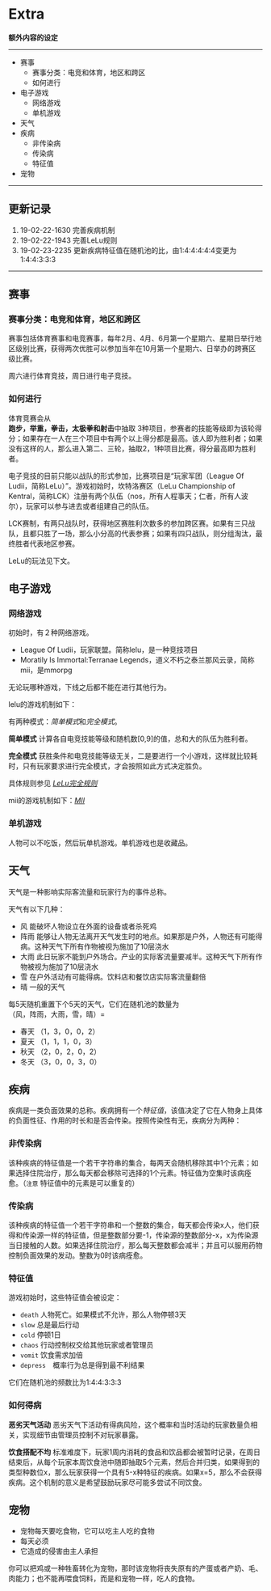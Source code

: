 # Extra

**额外内容的设定**

---

- 赛事
  - 赛事分类：电竞和体育，地区和跨区
  - 如何进行
- 电子游戏
  - 网络游戏
  - 单机游戏
- 天气
- 疾病
  - 非传染病
  - 传染病
  - 特征值
- 宠物

---

## 更新记录

1. 19-02-22-1630 完善疾病机制
2. 19-02-22-1943 完善LeLu规则
3. 19-02-23-2235 更新疾病特征值在随机池的比，由1:4:4:4:4:4变更为1:4:4:3:3:3

---

## 赛事

### 赛事分类：电竞和体育，地区和跨区

赛事包括体育赛事和电竞赛事，每年2月、4月、6月第一个星期六、星期日举行地区级别比赛，获得两次优胜可以参加当年在10月第一个星期六、日举办的跨赛区级比赛。

周六进行体育竞技，周日进行电子竞技。

### 如何进行

体育竞赛会从  
**跑步，举重，拳击，太极拳和射击**中抽取 3种项目，参赛者的技能等级即为该轮得分；如果存在一人在三个项目中有两个以上得分都是最高。该人即为胜利者；如果没有这样的人，那么进入第二、三轮，抽取2，1种项目比赛，得分最高即为胜利者。

电子竞技的目前只能以战队的形式参加，比赛项目是“玩家军团（League Of Ludii，简称LeLu）”。游戏初始时，坎特洛赛区（LeLu Championship of Kentral，简称LCK）注册有两个队伍（nos，所有人程事天；仁者，所有人波尔），玩家可以参与进去或者组建自己的队伍。

LCK赛制，有两只战队时，获得地区赛胜利次数多的参加跨区赛。如果有三只战队，且都只胜了一场，那么小分高的代表参赛；如果有四只战队，则分组淘汰，最终胜者代表地区参赛。

LeLu的玩法见下文。

## 电子游戏
### 网络游戏

初始时，有２种网络游戏。

- League Of Ludii，玩家联盟。简称lelu，是一种竞技项目
- Moratily Is Immortal:Terranae Legends，道义不朽之泰兰那风云录，简称mii，是mmorpg

无论玩哪种游戏，下线之后都不能在进行其他行为。

lelu的游戏机制如下：

有两种模式：*简单模式*和*完全模式*。

**简单模式**
计算各自电竞技能等级和随机数[0,9]的值，总和大的队伍为胜利者。

**完全模式**
获胜条件和电竞技能等级无关，二是要进行一个小游戏，这样就比较耗时，只有玩家要求进行完全模式，才会按照如此方式决定胜负。

具体规则参见 [*LeLu完全规则*](https://github.com/AndrewImalion/FameAndFarm/blob/master/Extra_LeLuPerfect.md)


mii的游戏机制如下：[*MII*](https://github.com/AndrewImalion/FameAndFarm/blob/master/MoralityIsImmortal.md)



### 单机游戏

人物可以不吃饭，然后玩单机游戏。单机游戏也是收藏品。


## 天气

天气是一种影响实际客流量和玩家行为的事件总称。

天气有以下几种：

- 风 能破坏人物设立在外面的设备或者杀死鸡
- 阵雨 能够让人物无法离开天气发生时的地点。如果那是户外，人物还有可能得病。这种天气下所有作物被视为施加了10层浇水
- 大雨 此日玩家不能到户外场合。产业的实际客流量要减半。这种天气下所有作物被视为施加了10层浇水
- 雪 在户外活动有可能得病。饮料店和餐饮店实际客流量翻倍
- 晴 一般的天气

每5天随机重置下个5天的天气，它们在随机池的数量为  
（风，阵雨，大雨，雪，晴）=

- 春天 （1，3，0，0，2）  
- 夏天 （1，1，1，0，3）
- 秋天 （2，0，2，0，2）
- 冬天 （3，0，0，3，0）

## 疾病

疾病是一类负面效果的总称。疾病拥有一个*特征值*，该值决定了它在人物身上具体的负面性征、作用的时长和是否会传染。按照传染性有无，疾病分为两种：

### 非传染病
该种疾病的特征值是一个若干字符串的集合，每两天会随机移除其中1个元素；如果选择住院治疗，那么每天都会移除可选择的1个元素。特征值为空集时该病痊愈。（`注意` 特征值中的元素是可以重复的）

### 传染病
该种疾病的特征值一个若干字符串和一个整数的集合，每天都会传染x人，他们获得和传染源一样的特征值，但是整数部分要-1，传染源的整数部分-x，x为传染源当日接触的人数。如果选择住院治疗，那么每天整数都会减半；并且可以服用药物控制负面效果的发动。整数为0时该病痊愈。


### 特征值

游戏初始时，这些特征值会被设定：

- `death` 人物死亡。如果模式不允许，那么人物停顿3天
- `slow` 总是最后行动
- `cold` 停顿1日
- `chaos` 行动控制权交给其他玩家或者管理员
- `vomit` 饮食需求加倍
- `depress`　概率行为总是得到最不利结果

它们在随机池的频数比为1:4:4:3:3:3

### 如何得病

**恶劣天气活动**
恶劣天气下活动有得病风险，这个概率和当时活动的玩家数量负相关，实现细节由管理员控制不对玩家暴露。

**饮食搭配不均**
标准难度下，玩家1周内消耗的食品和饮品都会被暂时记录，在周日结束后，从每个玩家本周饮食池中随即抽取5个元素，然后合并归类，如果得到的类型种数位x，那么玩家获得一个具有5-x种特征的疾病。如果x=5，那么不会获得疾病。这个机制的意义是希望鼓励玩家尽可能多尝试不同饮食。

## 宠物

- 宠物每天要吃食物，它可以吃主人吃的食物
- 每天必须
- 它造成的侵害由主人承担

你可以把鸡或一种牲畜转化为宠物，那时该宠物将丧失原有的产蛋或者产奶、毛、肉能力；也不能再喂食饲料，而是和宠物一样，吃人的食物。











